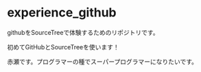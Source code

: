 # experience_github
githubをSourceTreeで体験するためのリポジトリです。

初めてGitHubとSourceTreeを使います！

赤瀬です。プログラマーの種でスーパープログラマーになりたいです。